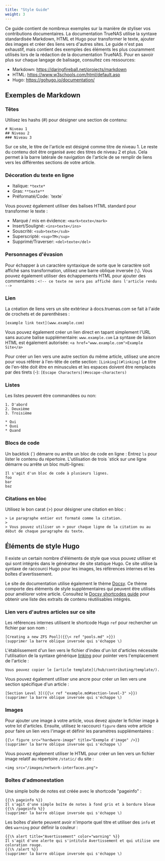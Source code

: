 ```yaml
---
title: "Style Guide"
weight: 3
---
```


Ce guide contient de nombreux exemples sur la manière de styliser vos contributions documentaires.
La documentation TrueNAS utilise la syntaxe standardisée Markdown, HTML et Hugo pour transformer le texte, ajouter des images et créer des liens vers d'autres sites.
Le guide n'est pas exhaustif, mais contient des exemples des éléments les plus couramment utilisés lors de la rédaction de la documentation TrueNAS.
Pour en savoir plus sur chaque langage de balisage, consultez ces ressources:

* Markdown: https://daringfireball.net/projects/markdown
* HTML: https://www.w3schools.com/html/default.asp
* Hugo: https://gohugo.io/documentation/

## Exemples de Markdown

### Têtes

Utilisez les hashs (#) pour désigner une section de contenu:
```
# Niveau 1
## Niveau 2
### Niveau 3
```

Sur ce site, le titre de l'article est désigné comme titre de niveau 1.
Le reste du contenu doit être organisé avec des titres de niveau 2 et plus.
Cela permet à la barre latérale de navigation de l'article de se remplir de liens vers les différentes sections de votre article.

### Décoration du texte en ligne

* Italique:		`*texte*`
* Gras:			`**texte**`
* Préformaté/Code: 	\`texte\`

Vous pouvez également utiliser des balises HTML standard pour transformer le texte :

* Marqué / mis en évidence:		`<mark>texte</mark>`
* Insert/Souligné:		`<ins>texte</ins>`
* Souscrité:			`<sub>texte</sub>`
* Superscripté:		`<sup>TM</sup>`
* Supprimé/Traverser:	`<del>texte</del>`

### Personnages d'évasion

Pour échapper à un caractère syntaxique de sorte que le caractère soit affiché sans transformation, utilisez une barre oblique inversée (`\`).
Vous pouvez également utiliser des échappements HTML pour ajouter des commentaires : `<!-- ce texte ne sera pas affiché dans l'article rendu -->`

### Lien

La création de liens vers un site extérieur à docs.truenas.com se fait à l'aide de crochets et de parenthèses :

`[example link text](www.example.com)`

Vous pouvez également créer un lien direct en tapant simplement l'URL sans aucune balise supplémentaire: `www.example.com`
La syntaxe de liaison HTML est également autorisée: `<a href="www.example.com">Example Site</a>`

Pour créer un lien vers une autre section du même article, utilisez une ancre pour vous référer à l'en-tête de cette section: `[Linking](#linking)`
Le titre de l'en-tête doit être en minuscules et les espaces doivent être remplacés par des tirets (-): `[Escape Characters](#escape-characters)`

### Listes

Les listes peuvent être commandées ou non:

```
1. D'abord
2. Deuxième
3. Troisième

* Qui
* Quoi
* Quand
```

### Blocs de code

Un backtick (\`) démarre ou arrête un bloc de code en ligne : Entrez `ls` pour lister le contenu du répertoire.
L'utilisation de trois \`stick sur une ligne démarre ou arrête un bloc multi-lignes:

```
Il s'agit d'un bloc de code à plusieurs lignes.
foo
bar
baz
```

### Citations en bloc

Utilisez le bon carat (>) pour désigner une citation en bloc :

```
> Le paragraphe entier est formaté comme la citation.
>
> Vous pouvez utiliser un > pour chaque ligne de la citation ou au début de chaque paragraphe du texte.
```

## Éléments de style Hugo

Il existe un certain nombre d'éléments de style que vous pouvez utiliser et qui sont intégrés dans le générateur de site statique Hugo.
Ce site utilise la syntaxe de raccourci Hugo pour les images, les références internes et les boîtes d'avertissement.

Le site de documentation utilise également le thème [Docsy](https://github.com/google/docsy). Ce thème comporte des éléments de style supplémentaires qui peuvent être utilisés pour améliorer votre article. Consultez le [Docsy shortcodes guide](https://www.docsy.dev/docs/adding-content/shortcodes/) pour obtenir une liste des extraits de contenu réutilisables intégrés.

### Lien vers d'autres articles sur ce site

Les références internes utilisent le shortcode Hugo `ref` pour rechercher un fichier par son nom :
```
[Creating a new ZFS Pool]({{\< ref "pools.md" >}})
(supprimer la barre oblique inversée qui s'échappe \)
```

L'établissement d'un lien vers le fichier d'index d'un lot d'articles nécessite l'utilisation de la syntaxe générique [linking](#linking) pour pointer vers l'emplacement de l'article :
```
Vous pouvez copier le [article template](/hub/contributing/template/).
```


Vous pouvez également utiliser une ancre pour créer un lien vers une section spécifique d'un article :
```
[Section Level 3]({{\< ref "example.md#section-level-3" >}})
(supprimer la barre oblique inversée qui s'échappe \)
```

### Images

Pour ajouter une image à votre article, vous devez ajouter le fichier image à votre lot d'articles.
Ensuite, utilisez le raccourci `figure` dans votre article pour faire un lien vers l'image et définir les paramètres supplémentaires :

```
{{\< figure src="hardware-image" title="Exemple d'image" />}}
(supprimer la barre oblique inversée qui s'échappe \)
```

Vous pouvez également utiliser le HTML pour créer un lien vers un fichier image relatif au répertoire `/static/` du site :

```
<img src="/images/network-interfaces.png">
```

### Boîtes d'admonestation

Une simple boîte de notes est créée avec le shortcode "pageinfo" :

```
{{\% pageinfo %}}
Il s'agit d'une simple boîte de notes à fond gris et à bordure bleue
{{\% /pageinfo %}}
(supprimer la barre oblique inversée qui s'échappe \)
```

Les boîtes d'alerte peuvent avoir n'importe quel titre et utiliser des `info` et des `warning` pour définir la couleur :

```
{{\% alert title="Avertissement" color="warning" %}}
Il s'agit d'une alerte qui s'intitule Avertissement et qui utilise une coloration rouge.
{{\% /alert %}}
(supprimer la barre oblique inversée qui s'échappe \)
```